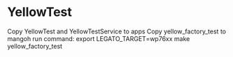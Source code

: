 # YellowTest

Copy YellowTest and YellowTestService to apps
Copy yellow_factory_test to mangoh
run command:
export LEGATO_TARGET=wp76xx 
make yellow_factory_test
